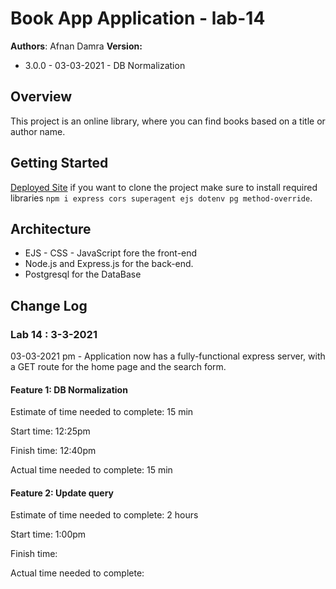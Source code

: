 # Book App Application - lab-14

**Authors**: Afnan Damra
**Version:**
* 3.0.0 - 03-03-2021 - DB Normalization


## Overview
This project is an online library, where you can find books based on a title or author name.

## Getting Started
[Deployed Site](https://ab-ad-lm-booklist.herokuapp.com/)
if you want to clone the project make sure to install required libraries `npm i express cors superagent ejs dotenv pg method-override`.

## Architecture
- EJS - CSS - JavaScript fore the front-end
- Node.js and Express.js for the back-end. 
- Postgresql for the DataBase

## Change Log

### Lab 14 : 3-3-2021
03-03-2021 pm - Application now has a fully-functional express server, with a GET route for the home page and the search form.

#### Feature 1: DB Normalization

Estimate of time needed to complete: 15 min

Start time: 12:25pm

Finish time: 12:40pm

Actual time needed to complete: 15 min

#### Feature 2: Update query

Estimate of time needed to complete: 2 hours

Start time: 1:00pm

Finish time: 

Actual time needed to complete: 


<!-- ## Credits and Collaborations -->
